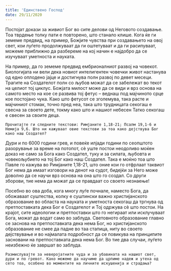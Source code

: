 ```yaml
---
title: 'Единствено Господ'
date: 29/11/2020
---
```


Постојат докази за живиот Бог во сите делови од Неговото создавање. Тоа тврдење толку пати е повторено, што станало клише. Кога ќе ги земеме предвид, на пример, Божјите чувства при создавањето на овој свет, кои луѓето продолжуваат да ги оштетуваат и да ги расипуваат, можеме приближно да разбереме на кој начин е најдобро да се изучуваат уметноста и науката.

На пример, да го земеме предвид ембрионалниот развој на човекот. Биологијата ни вели дека новиот интелигентен човечки живот настанува од едно оплодено јајце и достигнува полн развој по девет месеци. Трагите на Создателот полн со љубов можат да се забележат во текот на целиот тој циклус. Божјата милост може да се види и врз основа на самото место на кое се развива тој фетус – веднаш под мајчиното срце кое постојано чука. Како што фетусот се зголемува, така расте и мајчиниот стомак, точно пред неа, така што трудницата секогаш е свесна за своето дете, токму како што и нашиот небесен Татко секогаш е свесен за своите деца.

`Прочитајте ги следните текстови: Римјаните 1,18-21; Псалм 19,1-6 и Немија 9,6. Што ни кажуваат овие текстови за тоа како дејствува Бог како наш Создател?`

Дури и по 6000 години грев, и повеќе илјади години по сеопштото разорување за време на потопот, сѐ уште постои неодоливо моќен доказ не само за Бога како Создател, туку и за силата, љубовта и човекољубието на тој Бог како наш Создател. Така е моќно тоа што Павле го кажува во Римјаните 1,18-21, што оние кои го отфрлаат таквиот Бог нема да имаат изговори на денот на судот, бидејќи за Него може доволно да се научи врз основа на она што го создал. Со други зборови, тие нема да можат да се правдаат со своето незнаење!

Посебно во ова доба, кога многу луѓе почнале, наместо Бога, да обожаваат суштества, колку е суштински важно христијанското образование во областа на науката и уметноста секогаш да тргнува од претпоставката дека Бог е Создателот и Тој одржува сѐ што постои. На крајот, сите идеологии и претпоставки што го негираат или исклучуваат Бога, можат да водат само во заблуда. Световното образование главно се заснова на претпоставката дека нема Бог, но христијанското образование не смее да падне во таа стапица, ниту во своето дејствување и во најмалата подробност да се повикува на принципите засновани на претпоставката дека нема Бог. Во тие два случаи, луѓето неизбежно ќе завршат во заблуда.

`Размислувајте за неверојатните чуда и за убавината на нашиот свет, дури и по гревот. Како можеме да научиме да црпиме надеж и утеха од сето тоа, особено во моментите на личните искушенија и страдања?`